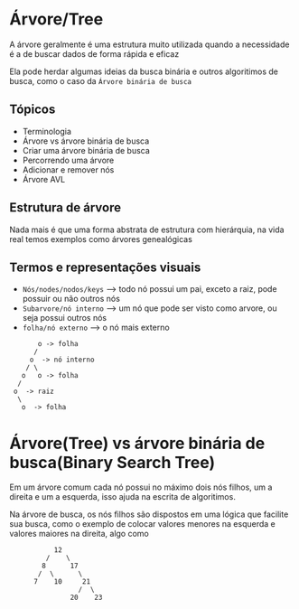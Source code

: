 # Árvore/Tree

A árvore geralmente é uma estrutura muito utilizada quando a necessidade é a de buscar dados de forma rápida e eficaz

Ela pode herdar algumas ideias da busca binária e outros algoritimos de busca, como o caso da `Árvore binária de busca`

## Tópicos

* Terminologia
* Árvore vs árvore binária de busca
* Criar uma árvore binária de busca
* Percorrendo uma árvore
* Adicionar e remover nós
* Árvore AVL

## Estrutura de árvore

Nada mais é que uma forma abstrata de estrutura com hierárquia, na vida real temos exemplos como árvores genealógicas

## Termos e representações visuais

* `Nós/nodes/nodos/keys` --> todo nó possui um pai, exceto a raiz, pode possuir ou não outros nós
* `Subarvore/nó interno` --> um nó que pode ser visto como arvore, ou seja possui outros nós
* `folha/nó externo` --> o nó mais externo

```  horizontal
       o -> folha 
      /
     o  -> nó interno
    / \ 
   o   o -> folha
  / 
 o  -> raiz            
  \ 
   o  -> folha
```

# Árvore(Tree) vs árvore binária de busca(Binary Search Tree)

Em um árvore comum cada nó possui no máximo dois nós filhos, um a direita e um a esquerda, isso ajuda na escrita de algoritimos.

Na árvore de busca, os nós filhos são dispostos em uma lógica que facilite sua busca, como o exemplo de colocar valores menores na esquerda e valores maiores na direita, algo como

```  vertical
           12
         /    \
        8      17
       /  \      \
      7    10     21
                 /  \
               20    23

```







